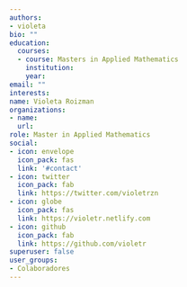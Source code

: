 ```yaml
---
authors:
- violeta
bio: ""
education:
  courses:
  - course: Masters in Applied Mathematics
    institution: 
    year: 
email: ""
interests:
name: Violeta Roizman
organizations:
- name: 
  url: 
role: Master in Applied Mathematics
social:
- icon: envelope
  icon_pack: fas
  link: '#contact'
- icon: twitter
  icon_pack: fab
  link: https://twitter.com/violetrzn
- icon: globe
  icon_pack: fas
  link: https://violetr.netlify.com
- icon: github
  icon_pack: fab
  link: https://github.com/violetr
superuser: false
user_groups:
- Colaboradores
---
```




